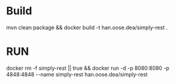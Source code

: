 # Build
mvn clean package && docker build -t han.oose.dea/simply-rest .

# RUN

docker rm -f simply-rest || true && docker run -d -p 8080:8080 -p 4848:4848 --name simply-rest han.oose.dea/simply-rest 